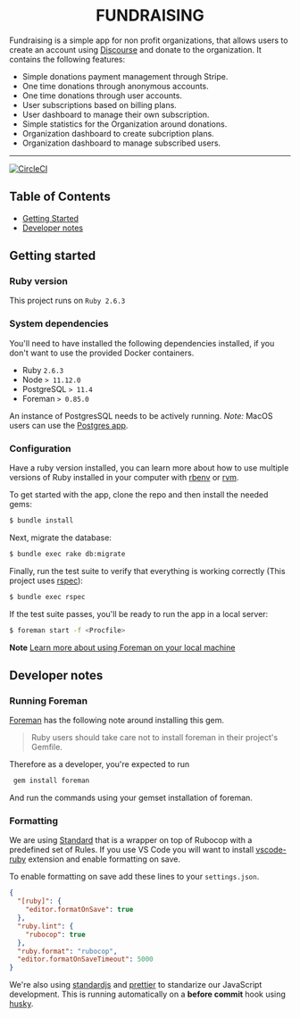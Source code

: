 <div align="center">
  <h1>FUNDRAISING</h1>
</div>

Fundraising is a simple app for non profit organizations, that allows users to create an account using [Discourse](https://discourse.org) and donate to the organization. It contains the following features:

* Simple donations payment management through Stripe.
* One time donations through anonymous accounts.
* One time donations through user accounts.
* User subscriptions based on billing plans.
* User dashboard to manage their own subscription.
* Simple statistics for the Organization around donations.
* Organization dashboard to create subcription plans.
* Organization dashboard to manage subscribed users.

<hr />

[![CircleCI](https://circleci.com/gh/debtcollective/fundraising.svg?style=svg)](https://circleci.com/gh/debtcollective/fundraising)

## Table of Contents
- [Getting Started](#getting-started)
- [Developer notes](#developer-notes)

## Getting started
### Ruby version
This project runs on `Ruby 2.6.3`

### System dependencies
You'll need to have installed the following dependencies installed, if you don't want to use the provided Docker containers.

- Ruby `2.6.3`
- Node `> 11.12.0`
- PostgreSQL `> 11.4`
- Foreman `> 0.85.0`

An instance of PostgresSQL needs to be actively running.
_Note:_ MacOS users can use the [Postgres app](https://postgresapp.com).

### Configuration

Have a ruby version installed, you can learn more about how to use multiple versions of Ruby installed in your computer with [rbenv](https://github.com/rbenv/rbenv) or [rvm](https://rvm.io).

To get started with the app, clone the repo and then install the needed gems:

```bash
$ bundle install
```

Next, migrate the database:

```bash
$ bundle exec rake db:migrate
```

Finally, run the test suite to verify that everything is working correctly (This project uses [rspec](http://rspec.info)):
```bash
$ bundle exec rspec
```

If the test suite passes, you'll be ready to run the app in a local server:

```bash
$ foreman start -f <Procfile>
```
**Note** [Learn more about using Foreman on your local machine](#running-foreman)

## Developer notes

### Running Foreman
[Foreman](https://github.com/ddollar/foreman) has the following note around installing this gem.

> Ruby users should take care not to install foreman in their project's Gemfile.

Therefore as a developer, you're expected to run
```bash
 gem install foreman
```
And run the commands using your gemset installation of foreman.

### Formatting

We are using [Standard](https://github.com/testdouble/standard) that is a wrapper on top of Rubocop with a predefined set of Rules. If you use VS Code you will want to install [vscode-ruby](https://marketplace.visualstudio.com/items?itemName=rebornix.Ruby) extension and enable formatting on save.

To enable formatting on save add these lines to your `settings.json`.

```json
{
  "[ruby]": {
    "editor.formatOnSave": true
  },
  "ruby.lint": {
    "rubocop": true
  },
  "ruby.format": "rubocop",
  "editor.formatOnSaveTimeout": 5000
}
```

We're also using [standardjs](https://standardjs.com) and [prettier](https://prettier.io) to standarize our JavaScript development. This is running automatically on a **before commit** hook using [husky](https://github.com/typicode/husky#readme).

